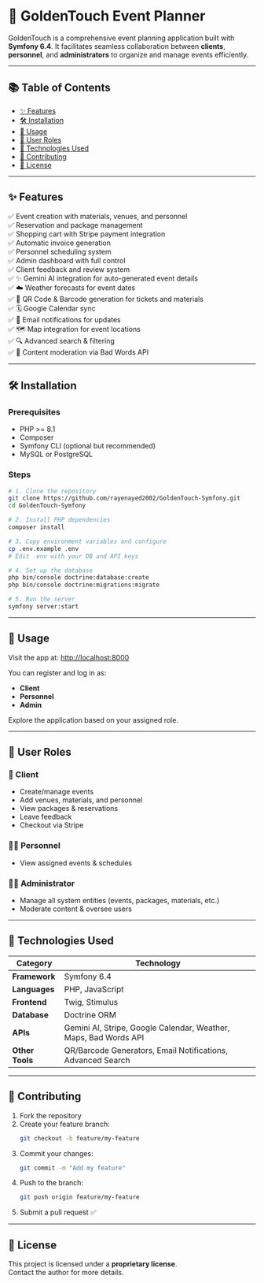 # 🎉 GoldenTouch Event Planner

GoldenTouch is a comprehensive event planning application built with **Symfony 6.4**. It facilitates seamless collaboration between **clients**, **personnel**, and **administrators** to organize and manage events efficiently.

---

## 📚 Table of Contents

- [✨ Features](#-features)  
- [🛠️ Installation](#-installation)  
- [🚀 Usage](#-usage)  
- [👥 User Roles](#-user-roles)  
- [🧰 Technologies Used](#-technologies-used)  
- [🤝 Contributing](#-contributing)  
- [📄 License](#-license)  

---

## ✨ Features

✅ Event creation with materials, venues, and personnel  
✅ Reservation and package management  
✅ Shopping cart with Stripe payment integration  
✅ Automatic invoice generation  
✅ Personnel scheduling system  
✅ Admin dashboard with full control  
✅ Client feedback and review system  
✅ ✨ Gemini AI integration for auto-generated event details  
✅ ☁️ Weather forecasts for event dates  
✅ 🎫 QR Code & Barcode generation for tickets and materials  
✅ 🗓️ Google Calendar sync  
✅ 📧 Email notifications for updates  
✅ 🗺️ Map integration for event locations  
✅ 🔍 Advanced search & filtering  
✅ 🚫 Content moderation via Bad Words API  

---

## 🛠️ Installation

### Prerequisites

- PHP >= 8.1  
- Composer  
- Symfony CLI (optional but recommended)  
- MySQL or PostgreSQL  

### Steps

```bash
# 1. Clone the repository
git clone https://github.com/rayenayed2002/GoldenTouch-Symfony.git
cd GoldenTouch-Symfony

# 2. Install PHP dependencies
composer install

# 3. Copy environment variables and configure
cp .env.example .env
# Edit .env with your DB and API keys

# 4. Set up the database
php bin/console doctrine:database:create
php bin/console doctrine:migrations:migrate

# 5. Run the server
symfony server:start
```

---

## 🚀 Usage

Visit the app at: [http://localhost:8000](http://localhost:8000)

You can register and log in as:

- **Client**
- **Personnel**
- **Admin**

Explore the application based on your assigned role.

---

## 👥 User Roles

### 👤 Client

- Create/manage events  
- Add venues, materials, and personnel  
- View packages & reservations  
- Leave feedback  
- Checkout via Stripe  

### 👨‍🔧 Personnel

- View assigned events & schedules  

### 👨‍💼 Administrator

- Manage all system entities (events, packages, materials, etc.)  
- Moderate content & oversee users  

---

## 🧰 Technologies Used

| Category        | Technology                                                       |
|----------------|-------------------------------------------------------------------|
| **Framework**   | Symfony 6.4                                                      |
| **Languages**   | PHP, JavaScript                                                  |
| **Frontend**    | Twig, Stimulus                                                   |
| **Database**    | Doctrine ORM                                                     |
| **APIs**        | Gemini AI, Stripe, Google Calendar, Weather, Maps, Bad Words API |
| **Other Tools** | QR/Barcode Generators, Email Notifications, Advanced Search      |

---

## 🤝 Contributing

1. Fork the repository  
2. Create your feature branch:  
   ```bash
   git checkout -b feature/my-feature
   ```
3. Commit your changes:  
   ```bash
   git commit -m "Add my feature"
   ```
4. Push to the branch:  
   ```bash
   git push origin feature/my-feature
   ```
5. Submit a pull request ✅

---

## 📄 License

This project is licensed under a **proprietary license**.  
Contact the author for more details.
